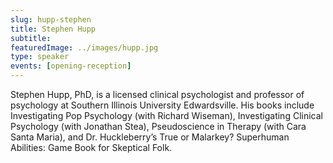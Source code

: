 ```yaml
---
slug: hupp-stephen
title: Stephen Hupp
subtitle:
featuredImage: ../images/hupp.jpg
type: speaker
events: [opening-reception]
---
```


Stephen Hupp, PhD, is a licensed clinical psychologist and professor of psychology at Southern Illinois University Edwardsville. His books include Investigating Pop Psychology (with Richard Wiseman), Investigating Clinical Psychology (with Jonathan Stea), Pseudoscience in Therapy (with Cara Santa Maria), and Dr. Huckleberry’s True or Malarkey? Superhuman Abilities: Game Book for Skeptical Folk.
